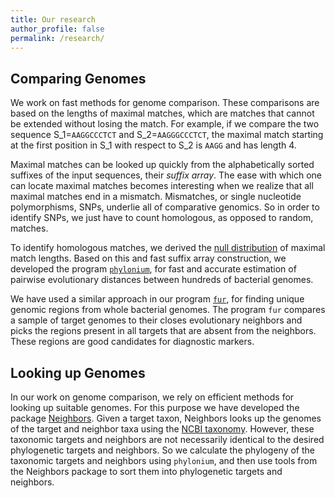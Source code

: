 ```yaml
---
title: Our research
author_profile: false
permalink: /research/
---
```

## Comparing Genomes
We work on fast methods for genome comparison. These comparisons are
based on the lengths of maximal matches, which are matches that cannot
be extended without losing the match. For example, if we compare the
two sequence S_1=`AAGGCCCTCT` and S_2=`AAGGGCCCTCT`, the maximal match
starting at the first position in S_1 with respect to S_2 is `AAGG`
and has length 4.

Maximal matches can be looked up quickly from the alphabetically
sorted suffixes of the input sequences, their *suffix array*. The ease
with which one can locate maximal matches becomes interesting when we
realize that all maximal matches end in a mismatch. Mismatches, or
single nucleotide polymorphisms, SNPs, underlie all of comparative
genomics. So in order to identify SNPs, we just have to count
homologous, as opposed to random, matches.

To identify homologous matches, we derived the [null
distribution](https://doi.org/10.1089/cmb.2009.0106) of maximal match
lengths. Based on this and fast suffix array construction, we
developed the program
[`phylonium`](https://github.com/EvolBioInf/phylonium), for fast and
accurate estimation of pairwise evolutionary distances between
hundreds of bacterial genomes.

We have used a similar approach in our program
[`fur`](https://github.com/evolbioinf/fur), for finding unique genomic
regions from whole bacterial genomes. The program `fur` compares a
sample of target genomes to their closes evolutionary neighbors and
picks the regions present in all targets that are absent from the
neighbors. These regions are good candidates for diagnostic markers.

## Looking up Genomes
In our work on genome comparison, we rely on efficient methods for
looking up suitable genomes. For this purpose we have developed the
package [Neighbors](https://github.com/evolbioinf/neighbors). Given a
target taxon, Neighbors looks up the genomes of the target and
neighbor taxa using the [NCBI
taxonomy](https://www.ncbi.nlm.nih.gov/taxonomy). However, these
taxonomic targets and neighbors are not necessarily identical to the
desired phylogenetic targets and neighbors. So we calculate the
phylogeny of the taxonomic targets and neighbors using `phylonium`,
and then use tools from the Neighbors package to sort them into
phylogenetic targets and neighbors.
